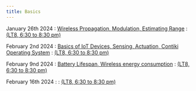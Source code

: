 ```yaml
---
title: Basics
---
```


January 26th 2024
: [Wireless Propagation, Modulation, Estimating Range](#)
  : [(LT8, 6:30 to 8:30 pm)](#)

February 2nd 2024
: [Basics of IoT Devices, Sensing, Actuation, Contiki Operating System](#)
  : [(LT8, 6:30 to 8:30 pm)](#)

February 9nd 2024
: [ Battery Lifespan, Wireless energy consumption](#)
  : [(LT8, 6:30 to 8:30 pm)](#)


February 16th 2024
: [](#)
  : [(LT8, 6:30 to 8:30 pm)](#)


